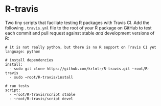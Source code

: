 R-travis
========

Two tiny scripts that faciliate testing R packages with Travis CI.
Add the following `.travis.yml` file to the root of your R package on GitHub
to test each commit and pull request against stable *and* development versions
of R:

```
# it is not really python, but there is no R support on Travis CI yet
language: python

# install dependencies
install:
  - sudo git clone https://github.com/krlmlr/R-travis.git ~root/R-travis
  - sudo ~root/R-travis/install

# run tests
script:
  - ~root/R-travis/script stable
  - ~root/R-travis/script devel
```
